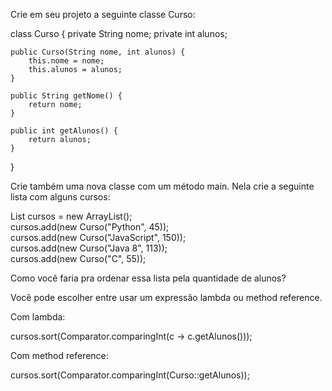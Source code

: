 Crie em seu projeto a seguinte classe Curso:

class Curso {
    private String nome;
    private int alunos;

    public Curso(String nome, int alunos) {
        this.nome = nome;
        this.alunos = alunos;
    }

    public String getNome() {
        return nome;
    }

    public int getAlunos() {
        return alunos;
    }
}

Crie também uma nova classe com um método main. Nela crie a seguinte lista com alguns cursos:

List<Curso> cursos = new ArrayList<Curso>();<br>
cursos.add(new Curso("Python", 45));<br>
cursos.add(new Curso("JavaScript", 150));<br>
cursos.add(new Curso("Java 8", 113));<br>
cursos.add(new Curso("C", 55));<br>

Como você faria pra ordenar essa lista pela quantidade de alunos?

Você pode escolher entre usar um expressão lambda ou method reference.

Com lambda:

cursos.sort(Comparator.comparingInt(c -> c.getAlunos()));

Com method reference:

cursos.sort(Comparator.comparingInt(Curso::getAlunos));